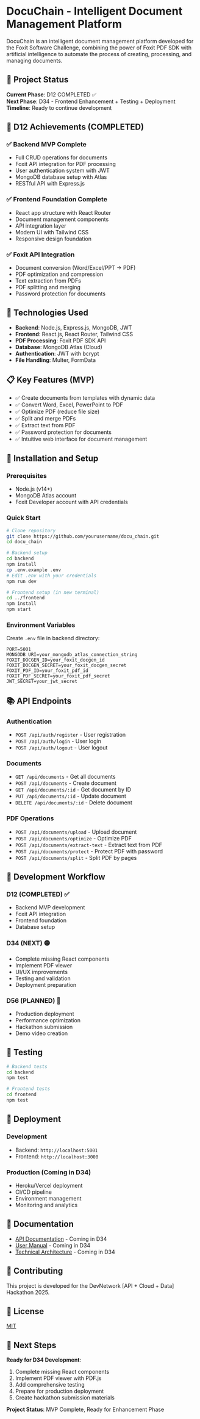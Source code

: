 # DocuChain - Intelligent Document Management Platform

DocuChain is an intelligent document management platform developed for the Foxit Software Challenge, combining the power of Foxit PDF SDK with artificial intelligence to automate the process of creating, processing, and managing documents.

## 🚀 Project Status

**Current Phase**: D12 COMPLETED ✅  
**Next Phase**: D34 - Frontend Enhancement + Testing + Deployment  
**Timeline**: Ready to continue development  

## 🎯 D12 Achievements (COMPLETED)

### ✅ Backend MVP Complete
- Full CRUD operations for documents
- Foxit API integration for PDF processing
- User authentication system with JWT
- MongoDB database setup with Atlas
- RESTful API with Express.js

### ✅ Frontend Foundation Complete
- React app structure with React Router
- Document management components
- API integration layer
- Modern UI with Tailwind CSS
- Responsive design foundation

### ✅ Foxit API Integration
- Document conversion (Word/Excel/PPT → PDF)
- PDF optimization and compression
- Text extraction from PDFs
- PDF splitting and merging
- Password protection for documents

## 🔧 Technologies Used

- **Backend**: Node.js, Express.js, MongoDB, JWT
- **Frontend**: React.js, React Router, Tailwind CSS
- **PDF Processing**: Foxit PDF SDK API
- **Database**: MongoDB Atlas (Cloud)
- **Authentication**: JWT with bcrypt
- **File Handling**: Multer, FormData

## 📋 Key Features (MVP)

- ✅ Create documents from templates with dynamic data
- ✅ Convert Word, Excel, PowerPoint to PDF
- ✅ Optimize PDF (reduce file size)
- ✅ Split and merge PDFs
- ✅ Extract text from PDF
- ✅ Password protection for documents
- ✅ Intuitive web interface for document management

## 🚀 Installation and Setup

### Prerequisites
- Node.js (v14+)
- MongoDB Atlas account
- Foxit Developer account with API credentials

### Quick Start
```bash
# Clone repository
git clone https://github.com/yourusername/docu_chain.git
cd docu_chain

# Backend setup
cd backend
npm install
cp .env.example .env
# Edit .env with your credentials
npm run dev

# Frontend setup (in new terminal)
cd ../frontend
npm install
npm start
```

### Environment Variables
Create `.env` file in backend directory:
```env
PORT=5001
MONGODB_URI=your_mongodb_atlas_connection_string
FOXIT_DOCGEN_ID=your_foxit_docgen_id
FOXIT_DOCGEN_SECRET=your_foxit_docgen_secret
FOXIT_PDF_ID=your_foxit_pdf_id
FOXIT_PDF_SECRET=your_foxit_pdf_secret
JWT_SECRET=your_jwt_secret
```

## 📚 API Endpoints

### Authentication
- `POST /api/auth/register` - User registration
- `POST /api/auth/login` - User login
- `POST /api/auth/logout` - User logout

### Documents
- `GET /api/documents` - Get all documents
- `POST /api/documents` - Create document
- `GET /api/documents/:id` - Get document by ID
- `PUT /api/documents/:id` - Update document
- `DELETE /api/documents/:id` - Delete document

### PDF Operations
- `POST /api/documents/upload` - Upload document
- `POST /api/documents/optimize` - Optimize PDF
- `POST /api/documents/extract-text` - Extract text from PDF
- `POST /api/documents/protect` - Protect PDF with password
- `POST /api/documents/split` - Split PDF by pages

## 🔄 Development Workflow

### D12 (COMPLETED) ✅
- Backend MVP development
- Foxit API integration
- Frontend foundation
- Database setup

### D34 (NEXT) 🟡
- Complete missing React components
- Implement PDF viewer
- UI/UX improvements
- Testing and validation
- Deployment preparation

### D56 (PLANNED) 🔵
- Production deployment
- Performance optimization
- Hackathon submission
- Demo video creation

## 🧪 Testing

```bash
# Backend tests
cd backend
npm test

# Frontend tests
cd frontend
npm test
```

## 🚀 Deployment

### Development
- Backend: `http://localhost:5001`
- Frontend: `http://localhost:3000`

### Production (Coming in D34)
- Heroku/Vercel deployment
- CI/CD pipeline
- Environment management
- Monitoring and analytics

## 📖 Documentation

- [API Documentation](./docs/api.md) - Coming in D34
- [User Manual](./docs/user-manual.md) - Coming in D34
- [Technical Architecture](./docs/architecture.md) - Coming in D34

## 🤝 Contributing

This project is developed for the DevNetwork [API + Cloud + Data] Hackathon 2025.

## 📄 License

[MIT](LICENSE)

## 🎯 Next Steps

**Ready for D34 Development**:
1. Complete missing React components
2. Implement PDF viewer with PDF.js
3. Add comprehensive testing
4. Prepare for production deployment
5. Create hackathon submission materials

**Project Status**: MVP Complete, Ready for Enhancement Phase
